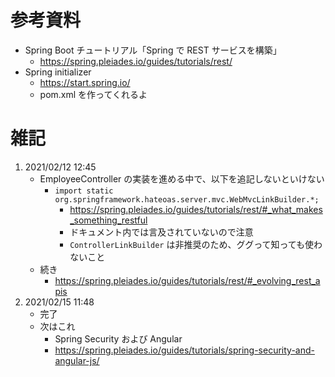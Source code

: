 # 参考資料
- Spring Boot チュートリアル「Spring で REST サービスを構築」
    - https://spring.pleiades.io/guides/tutorials/rest/
- Spring initializer
    - https://start.spring.io/
    - pom.xml を作ってくれるよ

# 雑記
1. 2021/02/12 12:45
    - EmployeeController の実装を進める中で、以下を追記しないといけない
        - ```import static org.springframework.hateoas.server.mvc.WebMvcLinkBuilder.*;```
            - https://spring.pleiades.io/guides/tutorials/rest/#_what_makes_something_restful
            - ドキュメント内では言及されていないので注意
            - ```ControllerLinkBuilder``` は非推奨のため、ググって知っても使わないこと
    - 続き
        - https://spring.pleiades.io/guides/tutorials/rest/#_evolving_rest_apis
2. 2021/02/15 11:48
    - 完了
    - 次はこれ
        - Spring Security および Angular
        - https://spring.pleiades.io/guides/tutorials/spring-security-and-angular-js/